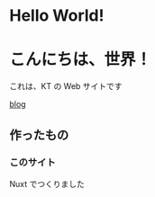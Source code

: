 # Hello World!

# こんにちは、世界！

これは、KT の Web サイトです

[blog](/blog)

## 作ったもの

### このサイト

Nuxt でつくりました

###
